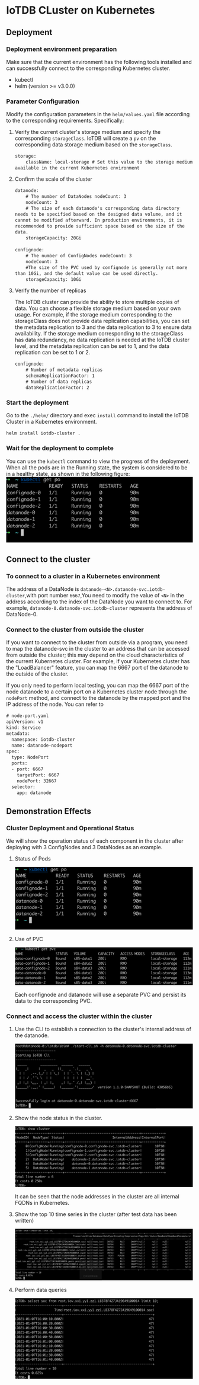 <!--

    Licensed to the Apache Software Foundation (ASF) under one
    or more contributor license agreements.  See the NOTICE file
    distributed with this work for additional information
    regarding copyright ownership.  The ASF licenses this file
    to you under the Apache License, Version 2.0 (the
    "License"); you may not use this file except in compliance
    with the License.  You may obtain a copy of the License at

        http://www.apache.org/licenses/LICENSE-2.0

    Unless required by applicable law or agreed to in writing,
    software distributed under the License is distributed on an
    "AS IS" BASIS, WITHOUT WARRANTIES OR CONDITIONS OF ANY
    KIND, either express or implied.  See the License for the
    specific language governing permissions and limitations
    under the License.

-->

# IoTDB CLuster on Kubernetes

## Deployment

### Deployment environment preparation

Make sure that the current environment has the following tools installed and can successfully connect to the corresponding Kubernetes cluster.

* kubectl
* helm (version >= v3.0.0)

### Parameter Configuration

Modify the configuration parameters in the `helm/values.yaml` file according to the corresponding requirements. Specifically:

1. Verify the current cluster's storage medium and specify the corresponding `storageClass`. IoTDB will create a `pv` on the corresponding data storage medium based on the `storageClass`.

    ```
    storage:
        className: local-storage # Set this value to the storage medium available in the current Kubernetes environment
    ```

2. Confirm the scale of the cluster
    ```
    datanode:
        # The number of DataNodes nodeCount: 3
        nodeCount: 3 
        # The size of each datanode's corresponding data directory needs to be specified based on the designed data volume, and it cannot be modified afterward. In production environments, it is recommended to provide sufficient space based on the size of the data.
        storageCapacity: 20Gi 

    confignode:
        # The number of ConfigNodes nodeCount: 3
        nodeCount: 3
        #The size of the PVC used by confignode is generally not more than 10Gi, and the default value can be used directly.
        storageCapacity: 10Gi 
    ```

3. Verify the number of replicas

   The IoTDB cluster can provide the ability to store multiple copies of data. You can choose a flexible storage medium based on your own usage. For example, if the storage medium corresponding to the storageClass does not provide data replication capabilities, you can set the metadata replication to 3 and the data replication to 3 to ensure data availability. If the storage medium corresponding to the storageClass has data redundancy, no data replication is needed at the IoTDB cluster level, and the metadata replication can be set to 1, and the data replication can be set to 1 or 2.

    ```
    confignode:
        # Number of metadata replicas 
        schemaReplicationFactor: 1
        # Number of data replicas
        dataReplicationFactor: 2
    ```


### Start the deployment

Go to the  `./helm/` directory and exec `install` command to install the IoTDB Cluster in a Kubernetes environment.

```
helm install iotdb-cluster .
```

### Wait for the deployment to complete

You can use the `kubectl` command to view the progress of the deployment. When all the pods are in the Running state, the system is considered to be in a healthy state, as shown in the following figure: <img src='../images/getpods.png'>

## Connect to the cluster

### To connect to a cluster in a Kubernetes environment

The address of a DataNode is `datanode-<N>.datanode-svc.iotdb-cluster`,with port number `6667`,You need to modify the value of `<N>` in the address according to the index of the DataNode you want to connect to. For example, `datanode-0.datanode-svc.iotdb-cluster` represents the address of DataNode-0.

### Connect to the cluster from outside the cluster

If you want to connect to the cluster from outside via a program, you need to map the datanode-svc in the cluster to an address that can be accessed from outside the cluster; this may depend on the cloud characteristics of the current Kubernetes cluster.
For example, if your Kubernetes cluster has the "LoadBalancer" feature, you can map the 6667 port of the datanode to the outside of the cluster.

If you only need to perform local testing, you can map the 6667 port of the node datanode to a certain port on a Kubernetes cluster node through the `nodePort` method, and connect to the datanode by the mapped port and the IP address of the node. You can refer to
```
# node-port.yaml
apiVersion: v1
kind: Service
metadata:
  namespace: iotdb-cluster
  name: datanode-nodeport
spec:
  type: NodePort
  ports:
  - port: 6667
    targetPort: 6667
    nodePort: 32667
  selector:
    app: datanode
```

## Demonstration Effects

### Cluster Deployment and Operational Status

We will show the operation status of each component in the cluster after deploying with 3 ConfigNodes and 3 DataNodes as an example.

1. Status of Pods

    <img src='../images/getpods.png'>

2. Use of PVC

    <img src='../images/getpvc.png'>

   Each confignode and datanode will use a separate PVC and persist its data to the corresponding PVC.

### Connect and access the cluster within the cluster

1. Use the CLI to establish a connection to the cluster's internal address of the datanode.

    <img src='../images/logininner.png'>


2. Show the node status in the cluster.

    <img src='../images/showcluster.png'>

   It can be seen that the node addresses in the cluster are all internal FQDNs in Kubernetes.

3. Show the top 10 time series in the cluster (after test data has been written)

    <img src='../images/showtimeseries.png'>

3. Perform data queries

    <img src='../images/select10.png'>